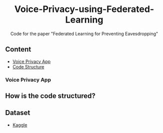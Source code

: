 <div align="center">
<h1>Voice-Privacy-using-Federated-Learning</h1>

</div>

<p align="center">Code for the paper "Federated Learning for Preventing Eavesdropping"</p>

## Content
- [Voice Privacy App]()
- [Code Structure]()

### Voice Privacy App


## How is the code structured?


## Dataset
- [Kaggle]()
